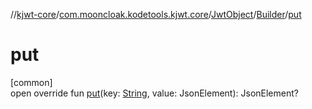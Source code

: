 //[kjwt-core](../../../../index.md)/[com.mooncloak.kodetools.kjwt.core](../../index.md)/[JwtObject](../index.md)/[Builder](index.md)/[put](put.md)

# put

[common]\
open override fun [put](put.md)(key: [String](https://kotlinlang.org/api/latest/jvm/stdlib/kotlin/-string/index.html), value: JsonElement): JsonElement?
